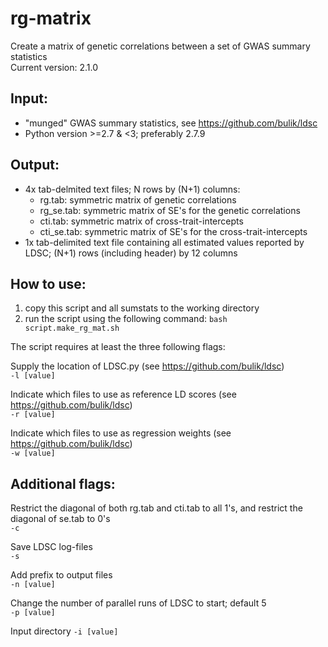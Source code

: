 # rg-matrix
Create a matrix of genetic correlations between a set of GWAS summary statistics  
Current version: 2.1.0  

## Input: ##
  - "munged" GWAS summary statistics, see https://github.com/bulik/ldsc  
  - Python version >=2.7 & <3; preferably 2.7.9  

## Output: ##
- 4x tab-delmited text files; N rows by (N+1) columns:  
  - rg.tab:  symmetric matrix of genetic correlations  
  - rg_se.tab:  symmetric matrix of SE's for the genetic correlations  
  - cti.tab: symmetric matrix of cross-trait-intercepts  
  - cti_se.tab: symmetric matrix of SE's for the cross-trait-intercepts
- 1x tab-delimited text file containing all estimated values reported by LDSC; (N+1) rows (including header) by 12 columns  

## How to use: ##
 1. copy this script and all sumstats to the working directory
 2. run the script using the following command:
 ```bash script.make_rg_mat.sh```

The script requires at least the three following flags:

Supply the location of LDSC.py (see https://github.com/bulik/ldsc)  
```-l [value]```

Indicate which files to use as reference LD scores (see https://github.com/bulik/ldsc)  
```-r [value]```

Indicate which files to use as regression weights (see https://github.com/bulik/ldsc)  
```-w [value]```

## Additional flags: ##
Restrict the diagonal of both rg.tab and cti.tab to all 1's, and restrict the diagonal of se.tab to 0's  
```-c```

Save LDSC log-files  
```-s```

Add prefix to output files  
```-n [value]```

Change the number of parallel runs of LDSC to start; default 5  
```-p [value]```

Input directory
```-i [value]```
